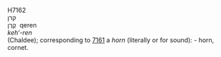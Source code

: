 <body>
  <p>H7162<br>  קרן  <br> קֶרֶן  ‎  qeren  <br><i>keh‘-ren </i><br>(Chaldee); corresponding to <a href="h7161.htm">7161</a>  a <i>horn</i> (literally or for sound): - horn, cornet.<br></p>
 </body>